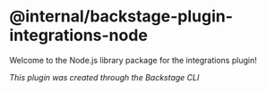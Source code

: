 # @internal/backstage-plugin-integrations-node

Welcome to the Node.js library package for the integrations plugin!

_This plugin was created through the Backstage CLI_
